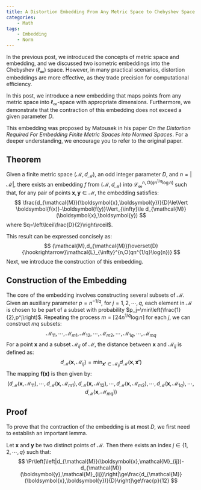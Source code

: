 ```yaml
---
title: A Distortion Embedding From Any Metric Space to Chebyshev Space
categories:
    - Math
tags:
    - Embedding
    - Norm
---
```


In the previous post, we introduced the concepts of metric space and embedding, and we discussed two isometric embeddings into the Chebyshev $(\ell_\infty)$ space. However, in many practical scenarios, distortion embeddings are more effective, as they trade precision for computational efficiency.

In this post, we introduce a new embedding that maps points from any metric space into $\ell_\infty$-space with appropriate dimensions. Furthermore, we demonstrate that the contraction of this embedding does not exceed a given parameter $D$.

This embedding was proposed by Matousek in his paper *On the Distortion Required For Embedding Finite Metric Spaces into Normed Spaces*. For a deeper understanding, we encourage you to refer to the original paper.

<!-- more -->

## Theorem

Given a finite metric space $(\mathcal{M},d_{\mathcal{M}})$, an odd integer parameter $D$, and $n=|\mathcal{M}|$, there exists an embedding $f$ from $(\mathcal{M},d_{\mathcal{M}})$ into $\mathcal{L}_{\infty}^{n,O(qn^{1/q}\log{n})}$ such that, for any pair of points $\boldsymbol{x},\boldsymbol{y}\in\mathcal{M}$, the embedding satisfies:
$$
\frac{d_{\mathcal{M}}(\boldsymbol{x},\boldsymbol{y})}{D}\le\Vert \boldsymbol{f(x)}-\boldsymbol{f(y)}\Vert_{\infty}\le d_{\mathcal{M}}(\boldsymbol{x},\boldsymbol{y})
$$
where $q=\left\lceil\frac{D}{2}\right\rceil$. 

This result can be expressed concisely as:
$$
(\mathcal{M},d_{\mathcal{M}})\overset{D}{\hookrightarrow}\mathcal{L}_{\infty}^{n,O(qn^{1/q}\log{n})}
$$
Next, we introduce the construction of this embedding.

## Construction of the Embedding

The core of the embedding involves constructing several subsets of $\mathcal{M}$. Given an auxiliary parameter $p=n^{-1/q}$, for $j=1,2,\cdots,q$, each element in $\mathcal{M}$ is chosen to be part of a subset with probability $p_j=\min\left(\frac{1}{2},p^j\right)$. Repeating the process $m=\left\lceil 24n^{1/q}\log{n}\right\rceil$ for each $j$, we can construct $mq$ subsets:
$$
\mathcal{M}_{11},\cdots,\mathcal{M}_{m1},\mathcal{M}_{12},\cdots,\mathcal{M}_{m2},\cdots,\mathcal{M}_{1q},\cdots,\mathcal{M}_{mq}
$$
For a point $\boldsymbol{x}$ and a subset $\mathcal{M}_{ij}$ of $\mathcal{M}$, the distance between $\boldsymbol{x}$ and $\mathcal{M}_{ij}$ is defined as:
$$
d_{\mathcal{M}}(\boldsymbol{x},\mathcal{M}_{ij})=\min_{\boldsymbol{x'}\in\mathcal{M}_{ij}}d_{\mathcal{M}}(\boldsymbol{x},\boldsymbol{x'})
$$
The mapping $\boldsymbol{f(x)}$ is then given by:
$$
\left(d_{\mathcal{M}}(\boldsymbol{x},\mathcal{M}_{11}),\cdots,d_{\mathcal{M}}(\boldsymbol{x},\mathcal{M}_{m1}),d_{\mathcal{M}}(\boldsymbol{x},\mathcal{M}_{12}),\cdots,d_{\mathcal{M}}(\boldsymbol{x},\mathcal{M}_{m2}),\cdots,d_{\mathcal{M}}(\boldsymbol{x},\mathcal{M}_{1q}),\cdots,d_{\mathcal{M}}(\boldsymbol{x},\mathcal{M}_{mq})\right)
$$

## Proof

To prove that the contraction of the embedding is at most $D$, we first need to establish an important lemma.

Let $\boldsymbol{x}$ and $\boldsymbol{y}$ be two distinct points of $\mathcal{M}$. Then there exists an index $j\in\{1,2,\cdots,q\}$ such that:
$$
\Pr\left[\left|d_{\mathcal{M}}(\boldsymbol{x},\mathcal{M}_{ij})-d_{\mathcal{M}}(\boldsymbol{y},\mathcal{M}_{ij})\right|\ge\frac{d_{\mathcal{M}}(\boldsymbol{x},\boldsymbol{y})}{D}\right]\ge\frac{p}{12}
$$
